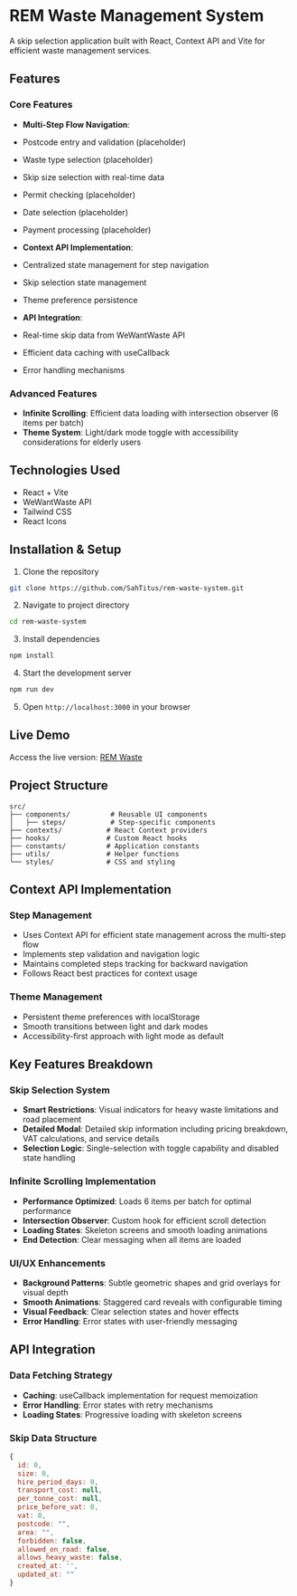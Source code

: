 # REM Waste Management System

A skip selection application built with React, Context API and Vite for efficient waste management services.

## Features

### Core Features

- **Multi-Step Flow Navigation**:

- Postcode entry and validation (placeholder)
- Waste type selection (placeholder)
- Skip size selection with real-time data
- Permit checking (placeholder)
- Date selection (placeholder)
- Payment processing (placeholder)



- **Context API Implementation**:

- Centralized state management for step navigation
- Skip selection state management
- Theme preference persistence



- **API Integration**:

- Real-time skip data from WeWantWaste API
- Efficient data caching with useCallback
- Error handling mechanisms





### Advanced Features

- **Infinite Scrolling**: Efficient data loading with intersection observer (6 items per batch)
- **Theme System**: Light/dark mode toggle with accessibility considerations for elderly users


## Technologies Used

- React + Vite
- WeWantWaste API
- Tailwind CSS
- React Icons


## Installation & Setup

1. Clone the repository
```bash
git clone https://github.com/SahTitus/rem-waste-system.git
```

2. Navigate to project directory
```bash
cd rem-waste-system
```

3. Install dependencies
```bash
npm install
```

4. Start the development server
```bash
npm run dev
```

5. Open `http://localhost:3000` in your browser

## Live Demo

Access the live version: [REM Waste](https://codesandbox.io/p/github/SahTitus/rem-waste-system/main?import=true)

## Project Structure

```
src/
├── components/          # Reusable UI components
│   ├── steps/           # Step-specific components
├── contexts/           # React Context providers
├── hooks/              # Custom React hooks
├── constants/          # Application constants
├── utils/              # Helper functions
└── styles/             # CSS and styling
```

## Context API Implementation

### Step Management

- Uses Context API for efficient state management across the multi-step flow
- Implements step validation and navigation logic
- Maintains completed steps tracking for backward navigation
- Follows React best practices for context usage


### Theme Management

- Persistent theme preferences with localStorage
- Smooth transitions between light and dark modes
- Accessibility-first approach with light mode as default


## Key Features Breakdown

### Skip Selection System

- **Smart Restrictions**: Visual indicators for heavy waste limitations and road placement
- **Detailed Modal**: Detailed skip information including pricing breakdown, VAT calculations, and service details
- **Selection Logic**: Single-selection with toggle capability and disabled state handling


### Infinite Scrolling Implementation

- **Performance Optimized**: Loads 6 items per batch for optimal performance
- **Intersection Observer**: Custom hook for efficient scroll detection
- **Loading States**: Skeleton screens and smooth loading animations
- **End Detection**: Clear messaging when all items are loaded


### UI/UX Enhancements

- **Background Patterns**: Subtle geometric shapes and grid overlays for visual depth
- **Smooth Animations**: Staggered card reveals with configurable timing
- **Visual Feedback**: Clear selection states and hover effects
- **Error Handling**: Error states with user-friendly messaging


## API Integration

### Data Fetching Strategy

- **Caching**: useCallback implementation for request memoization
- **Error Handling**: Error states with retry mechanisms
- **Loading States**: Progressive loading with skeleton screens


### Skip Data Structure

```javascript
{
  id: 0,
  size: 0,
  hire_period_days: 0,
  transport_cost: null,
  per_tonne_cost: null,
  price_before_vat: 0,
  vat: 0,
  postcode: "",
  area: "",
  forbidden: false,
  allowed_on_road: false,
  allows_heavy_waste: false,
  created_at: '',
  updated_at: ""
}
```
